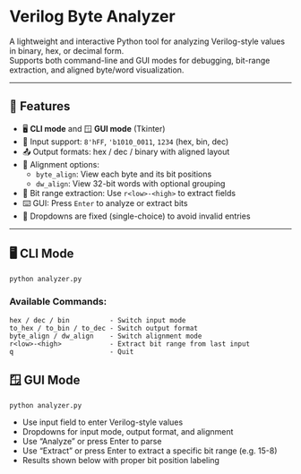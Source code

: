 # Verilog Byte Analyzer

A lightweight and interactive Python tool for analyzing Verilog-style values in binary, hex, or decimal form.  
Supports both command-line and GUI modes for debugging, bit-range extraction, and aligned byte/word visualization.

---

## 🔧 Features

- 🖥️ **CLI mode** and 🪟 **GUI mode** (Tkinter)
- 🔢 Input support: `8'hFF`, `'b1010_0011`, `1234` (hex, bin, dec)
- 📤 Output formats: hex / dec / binary with aligned layout
- 📐 Alignment options:
  - `byte_align`: View each byte and its bit positions
  - `dw_align`: View 32-bit words with optional grouping
- 🧠 Bit range extraction: Use `r<low>-<high>` to extract fields
- ⌨️ GUI: Press `Enter` to analyze or extract bits
- 🧩 Dropdowns are fixed (single-choice) to avoid invalid entries

---

## 🖥️ CLI Mode

```bash
python analyzer.py
```

### Available Commands:

```
hex / dec / bin          - Switch input mode  
to_hex / to_bin / to_dec - Switch output format  
byte_align / dw_align    - Switch alignment mode  
r<low>-<high>            - Extract bit range from last input  
q                        - Quit
```

## 🪟 GUI Mode

```bash
python analyzer.py
```


- Use input field to enter Verilog-style values
- Dropdowns for input mode, output format, and alignment
- Use “Analyze” or press Enter to parse
- Use “Extract” or press Enter to extract a specific bit range (e.g. 15-8)
- Results shown below with proper bit position labeling